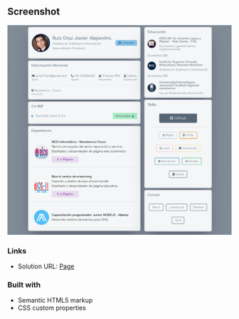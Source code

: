 ## Screenshot
![Design preview ](./src/assets/Img/captura.png)

### Links

- Solution URL: [Page](https://javier1793-op.github.io/CV/)


### Built with

- Semantic HTML5 markup
- CSS custom properties
